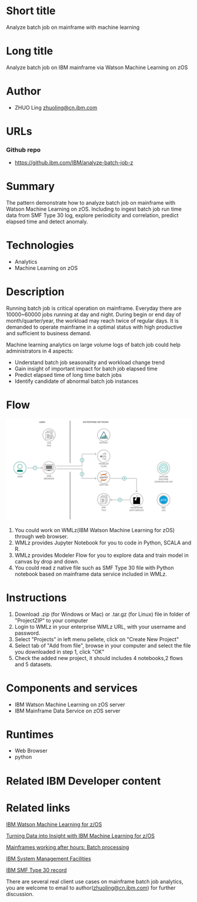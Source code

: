 
# Short title
 
Analyze batch job on mainframe with machine learning

# Long title

Analyze batch job on IBM mainframe via Watson Machine Learning on zOS

# Author

* ZHUO Ling <zhuoling@cn.ibm.com>


# URLs

### Github repo

* https://github.ibm.com/IBM/analyze-batch-job-z

# Summary

The pattern demonstrate how to analyze batch job on mainframe with Watson Machine Learning on zOS. Including to ingest batch job run time data from SMF Type 30 log, explore periodicity and correlation, predict elapsed time and detect anomaly.

# Technologies

* Analytics
* Machine Learning on zOS

# Description

Running batch job is critical operation on mainframe. Everyday there are 10000~60000 jobs running at day and night. During begin or end day of month/quarter/year, the workload may reach twice of regular days. It is demanded to operate mainframe in a optimal status with high productive and sufficient to business demand.

Machine learning analytics on large volume logs of batch job could help administrators in 4 aspects:

* Understand batch job seasonality and workload change trend
* Gain insight of important impact for batch job elapsed time
* Predict elapsed time of long time batch jobs
* Identify candidate of abnormal batch job instances




# Flow

<!--add an image in this path-->
![architecture](Image/architecture.png)

1. You could work on WMLz(IBM Watson Machine Learning for zOS) through web browser.
2. WMLz provides Jupyter Notebook for you to code in Python, SCALA and R.
3. WMLz provides Modeler Flow for you to explore data and train model in canvas by drop and down.
4. You could read z native file such as SMF Type 30 file with Python notebook based on mainframe data service included in WMLz.


# Instructions

1. Download .zip (for Windows or Mac) or .tar.gz (for Linux) file in folder of "ProjectZIP" to your computer
2. Login to WMLz in your enterprise WMLz URL, with your username and password.
3. Select "Projects" in left menu pellete, click on "Create New Project"
4. Select tab of "Add from file", browse in your computer and select the file you downloaded in step 1, click "OK"
5. Check the added new project, it should includes 4 notebooks,2 flows and 5 datasets.


# Components and services

* IBM Watson Machine Learning on zOS server
* IBM Mainframe Data Service on zOS server

# Runtimes

* Web Browser
* python

# Related IBM Developer content


# Related links
<a href="https://www.ibm.com/us-en/marketplace/machine-learning-for-zos">IBM Watson Machine Learning for z/OS </a><p>
<a href="http://www.redbooks.ibm.com/abstracts/sg248421.html?Open">Turning Data into Insight with IBM Machine Learning for z/OS </a><p>
<a href="https://www.ibm.com/support/knowledgecenter/zosbasics/com.ibm.zos.zmainframe/zconc_batchproc.htm">Mainframes working after hours: Batch processing </a><p>
<a href="https://en.wikipedia.org/wiki/IBM_System_Management_Facilities">IBM System Management Facilities </a><p>
<a href="https://www.ibm.com/support/knowledgecenter/en/SSLTBW_2.3.0/com.ibm.zos.v2r3.ieag200/rec30.htm">IBM SMF Type 30 record </a><p>

There are several real client use cases on mainframe batch job analytics, you are welcome to email to author(zhuoling@cn.ibm.com) for further discussion. 
